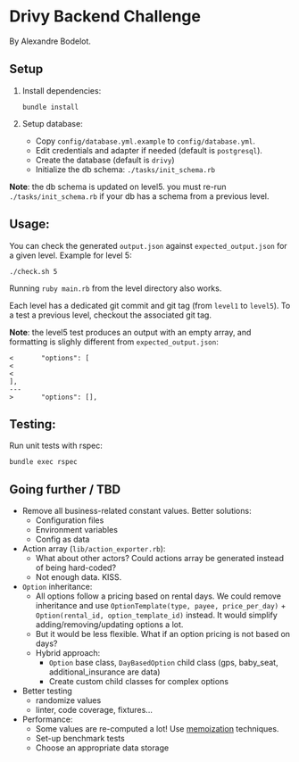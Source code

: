 # Drivy Backend Challenge

By Alexandre Bodelot.

## Setup

1. Install dependencies:

    ```
    bundle install
    ```

2. Setup database:

    - Copy `config/database.yml.example` to `config/database.yml`.
    - Edit credentials and adapter if needed (default is `postgresql`).
    - Create the database (default is `drivy`)
    - Initialize the db schema: `./tasks/init_schema.rb`

**Note**: the db schema is updated on level5. you must re-run `./tasks/init_schema.rb` if your db has a schema from a previous level.

## Usage:

You can check the generated `output.json` against `expected_output.json` for a given level. Example for level 5:

```
./check.sh 5
```

Running `ruby main.rb` from the level directory also works.

Each level has a dedicated git commit and git tag (from `level1` to `level5`). To a test a previous level, checkout the associated git tag.

**Note**: the level5 test produces an output with an empty array, and formatting is slighly different from `expected_output.json`:

```
<       "options": [
<
<
],
---
>       "options": [],
```

## Testing:

Run unit tests with rspec:

```
bundle exec rspec
```

## Going further / TBD

- Remove all business-related constant values. Better solutions:
    - Configuration files
    - Environment variables
    - Config as data
- Action array (`lib/action_exporter.rb`):
    - What about other actors? Could actions array be generated instead of being hard-coded?
    - Not enough data. KISS.
- `Option` inheritance:
    - All options follow a pricing based on rental days. We could remove inheritance and use `OptionTemplate(type, payee, price_per_day)` + `Option(rental_id, option_template_id)` instead. It would simplify adding/removing/updating options a lot.
    - But it would be less flexible. What if an option pricing is not based on days?
    - Hybrid approach:
        - `Option` base class, `DayBasedOption` child class (gps, baby_seat, additional_insurance are data)
        - Create custom child classes for complex options
- Better testing
    - randomize values
    - linter, code coverage, fixtures...
- Performance:
    - Some values are re-computed a lot! Use [memoization](https://en.wikipedia.org/wiki/Memoization) techniques.
    - Set-up benchmark tests
    - Choose an appropriate data storage
